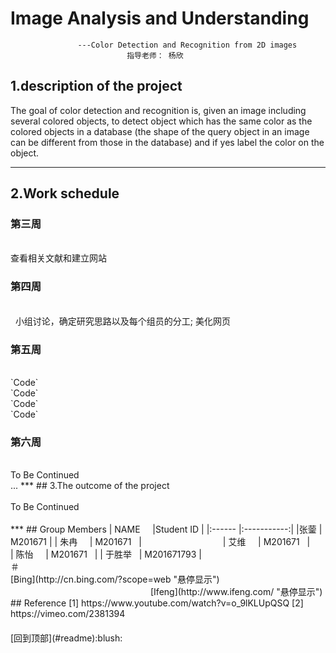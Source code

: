 # Image Analysis and Understanding
                   ---Color Detection and Recognition from 2D images  
                              指导老师： 杨欣
   
## 1.description of the project
   The  goal  of  color  detection  and  recognition  is,  given  an  image  including  several 
colored  objects,  to  detect  object  which has the same  color  as  the colored  objects  in a 
database  (the shape of the  query object  in an image can be different from those in the 
database)  and if yes label  the  color  on the object.
***
## 2.Work schedule
### 第三周    
<br />
    查看相关文献和建立网站
<br />

### 第四周
<br />
   小组讨论，确定研究思路以及每个组员的分工;
   美化网页
<br />

### 第五周
<br />
`Code`<br>`Code`<br> `Code`<br>`Code`
<br />

### 第六周
<br />
   To Be Continued
<br />
 ...
 ***
## 3.The outcome of the project
<br />
<br />
   To Be Continued
<br />
<br />
***
## Group Members
| NAME     |Student ID  |
|:------   |:-----------:|
|张蓥       | M201671    |
|  朱冉     | M201671    |　　　　　　　　　
|  艾维     | M201671    |　　　　　　　　　　　　　　　　　　　　　　　　
|  陈怡     | M201671    |                                                  
|  于胜举   | M201671793 |　　　　　　　　　　　　　　　　　　　　　　　　　
＃　　　　　　　　　　　　　　　　　　　　　　　　　　　　　　　　　　　　　　[Bing](http://cn.bing.com/?scope=web "悬停显示")
                                       　　　　　　　　　　　　　　　　[Ifeng](http://www.ifeng.com/        "悬停显示")
## Reference
  [1] https://www.youtube.com/watch?v=o_9lKLUpQSQ  
  [2] https://vimeo.com/2381394
  <br> 　　　　　　　　　　　　　　　　　　　　　　　　　　　　　　　　　　　　　　　　　　　　　　　　　　[回到顶部](#readme):blush:
  <br>
